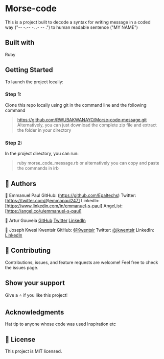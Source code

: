 # Morse-code
This is a project bulit to decode a syntax for writing message in a coded way ("-- -.-- -. .- -- .") to human readable sentence ("MY NAME")

## Built with
Ruby

## Getting Started
To launch the project locally:

### Step 1:
Clone this repo locally using git in the command line and the following command
> https://github.com/RWUBAKWANAYO/Morse-code-message.git
Alternatively, you can just download the complete zip file and extract the folder in your directory

### Step 2:
In the project directory, you can run:
> ruby morse_code_message.rb
or alternatively you can copy and paste the commands in
> irb 

## 👤 Authors
:bust_in_silhouette: Emmanuel Paul
GitHub: (https://github.com/Epaltechs)
Twitter: [https://twitter.com/@emmapaul247]
LinkedIn: [https://www.linkedin.com/in/emmanuel-s-paul]
AngeList: [https://angel.co/u/emmanuel-s-paul]
 
:bust_in_silhouette: Artur Gouveia
[GitHub](https://github.com/Arturgouveia1970)
[Twitter](https://twitter.com/@arturgouveia10)
[LinkedIn](https://www.linkedin.com/in/artur-gouveia-323868197/)

:bust_in_silhouette: Joseph Kwesi Kwentsir
GitHub: [@Kwentsir](https://github.com/Kwentsir/)
Twitter: [@jkwentsir](https://twitter.com/jkwentsir)
LinkedIn: [LinkedIn](https://www.linkedin.com/in/josephkwentsir/)

## :handshake: Contributing
Contributions, issues, and feature requests are welcome!
Feel free to check the issues page.

## Show your support
Give a :star:️ if you like this project!

## Acknowledgments
Hat tip to anyone whose code was used
Inspiration
etc

## :memo: License
This project is MIT licensed.
